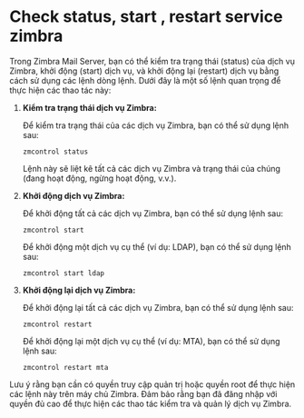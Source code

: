 # Check status, start , restart service zimbra

Trong Zimbra Mail Server, bạn có thể kiểm tra trạng thái (status) của dịch vụ Zimbra, khởi động (start) dịch vụ, và khởi động lại (restart) dịch vụ bằng cách sử dụng các lệnh dòng lệnh. Dưới đây là một số lệnh quan trọng để thực hiện các thao tác này:

1. **Kiểm tra trạng thái dịch vụ Zimbra:**
    
    Để kiểm tra trạng thái của các dịch vụ Zimbra, bạn có thể sử dụng lệnh sau:
    
    ```
    zmcontrol status
    
    ```
    
    Lệnh này sẽ liệt kê tất cả các dịch vụ Zimbra và trạng thái của chúng (đang hoạt động, ngừng hoạt động, v.v.).
    
2. **Khởi động dịch vụ Zimbra:**
    
    Để khởi động tất cả các dịch vụ Zimbra, bạn có thể sử dụng lệnh sau:
    
    ```
    zmcontrol start
    
    ```
    
    Để khởi động một dịch vụ cụ thể (ví dụ: LDAP), bạn có thể sử dụng lệnh sau:
    
    ```
    zmcontrol start ldap
    
    ```
    
3. **Khởi động lại dịch vụ Zimbra:**
    
    Để khởi động lại tất cả các dịch vụ Zimbra, bạn có thể sử dụng lệnh sau:
    
    ```
    zmcontrol restart
    
    ```
    
    Để khởi động lại một dịch vụ cụ thể (ví dụ: MTA), bạn có thể sử dụng lệnh sau:
    
    ```
    zmcontrol restart mta
    
    ```
    

Lưu ý rằng bạn cần có quyền truy cập quản trị hoặc quyền root để thực hiện các lệnh này trên máy chủ Zimbra. Đảm bảo rằng bạn đã đăng nhập với quyền đủ cao để thực hiện các thao tác kiểm tra và quản lý dịch vụ Zimbra.